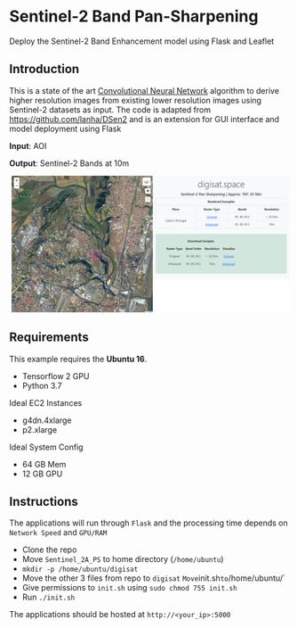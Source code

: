 # Sentinel-2 Band Pan-Sharpening
Deploy the Sentinel-2 Band Enhancement model using Flask and Leaflet

## Introduction

This is a state of the art [Convolutional Neural Network](https://en.wikipedia.org/wiki/Convolutional_neural_network)
algorithm to derive higher resolution images from existing lower resolution images using Sentinel-2 datasets as input.
The code is adapted from https://github.com/lanha/DSen2 and is an extension for GUI interface and model deployment using Flask

**Input**: AOI

**Output**: Sentinel-2 Bands at 10m

![Final Step Output](https://github.com/purijs/Sentinel-2-Superresolution/blob/main/git_view.PNG)

## Requirements

This example requires the **Ubuntu 16**.
 - Tensorflow 2 GPU
 - Python 3.7

Ideal EC2 Instances
 - g4dn.4xlarge
 - p2.xlarge
 
Ideal System Config
 - 64 GB Mem
 - 12 GB GPU

## Instructions

The applications will run through `Flask` and the processing time depends on `Network Speed` and `GPU/RAM`
 - Clone the repo
 - Move `Sentinel_2A_PS` to home directory (`/home/ubuntu`)
 - `mkdir -p /home/ubuntu/digisat`
 - Move the other 3 files from repo to `digisat`
 ` Move `init.sh` to `/home/ubuntu/`
 - Give permissions to `init.sh` using `sudo chmod 755 init.sh`
 - Run `./init.sh`
 
The applications should be hosted at `http://<your_ip>:5000`
